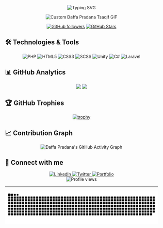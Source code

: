 <div align="center">
  <img src="https://readme-typing-svg.herokuapp.com?font=Fira+Code&weight=600&size=30&pause=1000&color=FFFFFF&center=true&vCenter=true&width=435&lines=DAFFA+PRADANA+TSAQIF;Web+%26+Game+Developer" alt="Typing SVG" />
</div>

<p align="center">
  <img src="https://i.imgur.com/your-custom-gif.gif" width="500" alt="Custom Daffa Pradana Tsaqif GIF">
</p>

<div align="center">
  
  [![GitHub followers](https://img.shields.io/github/followers/Daffapradanat?style=for-the-badge&logo=github&logoColor=white&labelColor=black&color=black)](https://github.com/Daffapradanat)
  [![GitHub Stars](https://img.shields.io/github/stars/Daffapradanat?style=for-the-badge&logo=github&logoColor=white&labelColor=black&color=black)](https://github.com/Daffapradanat)

</div>

## 🛠️ Technologies & Tools

<div align="center">

  <img src="https://img.shields.io/badge/-PHP-777BB4?style=for-the-badge&logo=php&logoColor=white" alt="PHP" />
  <img src="https://img.shields.io/badge/-HTML5-E34F26?style=for-the-badge&logo=html5&logoColor=white" alt="HTML5" />
  <img src="https://img.shields.io/badge/-CSS3-1572B6?style=for-the-badge&logo=css3&logoColor=white" alt="CSS3" />
  <img src="https://img.shields.io/badge/-SCSS-CC6699?style=for-the-badge&logo=sass&logoColor=white" alt="SCSS" />
  <img src="https://img.shields.io/badge/-Unity-000000?style=for-the-badge&logo=unity&logoColor=white" alt="Unity" />
  <img src="https://img.shields.io/badge/-C%23-239120?style=for-the-badge&logo=c-sharp&logoColor=white" alt="C#" />
  <img src="https://img.shields.io/badge/-Laravel-FF2D20?style=for-the-badge&logo=laravel&logoColor=white" alt="Laravel" />

</div>

## 📊 GitHub Analytics

<div align="center">
  <img height="180em" src="https://github-readme-stats-eight-theta.vercel.app/api?username=Daffapradanat&show_icons=true&theme=radical&include_all_commits=true&count_private=true"/>
  <img height="180em" src="https://github-readme-stats-eight-theta.vercel.app/api/top-langs/?username=Daffapradanat&layout=compact&langs_count=8&theme=radical"/>
</div>

## 🏆 GitHub Trophies

<div align="center">
  
  [![trophy](https://github-profile-trophy.vercel.app/?username=Daffapradanat&theme=darkhub&column=7)](https://github.com/ryo-ma/github-profile-trophy)

</div>

## 📈 Contribution Graph

<div align="center">
  <img src="https://github-readme-activity-graph.vercel.app/graph?username=Daffapradanat&theme=react-dark" alt="Daffa Pradana's GitHub Activity Graph">
</div>

## 🔗 Connect with me

<div align="center">

  <a href="https://www.linkedin.com/in/your-linkedin/" target="_blank">
    <img src="https://img.shields.io/badge/LinkedIn-0077B5?style=for-the-badge&logo=linkedin&logoColor=white" alt="LinkedIn" />
  </a>
  <a href="https://twitter.com/your-twitter" target="_blank">
    <img src="https://img.shields.io/badge/Twitter-1DA1F2?style=for-the-badge&logo=twitter&logoColor=white" alt="Twitter" />
  </a>
  <a href="https://your-portfolio-url.com" target="_blank">
    <img src="https://img.shields.io/badge/Portfolio-FF5722?style=for-the-badge&logo=todoist&logoColor=white" alt="Portfolio" />
  </a>

</div>

<div align="center">
  <img src="https://komarev.com/ghpvc/?username=Daffapradanat&style=for-the-badge&color=blueviolet" alt="Profile views"/>
</div>

---

<div align="center">
  <img src="https://raw.githubusercontent.com/platane/snk/output/github-contribution-grid-snake.svg" alt="Snake animation" />
</div>

<style>
  img[alt="PHP"]:hover, img[alt="HTML5"]:hover, img[alt="CSS3"]:hover, 
  img[alt="SCSS"]:hover, img[alt="Unity"]:hover, img[alt="C#"]:hover, 
  img[alt="Laravel"]:hover {
    transform: scale(1.1);
    transition: transform 0.3s ease-in-out;
  }
  
  a:hover {
    opacity: 0.8;
    transition: opacity 0.3s ease-in-out;
  }
</style>
